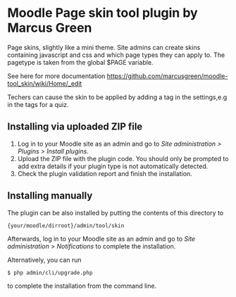 # Moodle Page skin tool plugin by Marcus Green

Page skins, slightly like a mini theme.
Site admins can create skins containing javascript and css
and which page types they can apply to. The pagetype is taken from
the global $PAGE variable.

See here for more documentation https://github.com/marcusgreen/moodle-tool_skin/wiki/Home/_edit

Techers can cause the skin to be applied by adding a tag in the settings,e.g
in the tags for a quiz.


## Installing via uploaded ZIP file ##

1. Log in to your Moodle site as an admin and go to _Site administration >
   Plugins > Install plugins_.
2. Upload the ZIP file with the plugin code. You should only be prompted to add
   extra details if your plugin type is not automatically detected.
3. Check the plugin validation report and finish the installation.

## Installing manually ##

The plugin can be also installed by putting the contents of this directory to

    {your/moodle/dirroot}/admin/tool/skin

Afterwards, log in to your Moodle site as an admin and go to _Site administration >
Notifications_ to complete the installation.

Alternatively, you can run

    $ php admin/cli/upgrade.php

to complete the installation from the command line.
